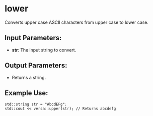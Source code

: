 # lower

Converts upper case ASCII characters from upper case to lower case.

## Input Parameters:
- **str**: The input string to convert.

## Output Parameters:
- Returns a string.

## Example Use:
```
std::string str = "AbcdEFg";
std::cout << versa::upper(str); // Returns abcdefg
```
